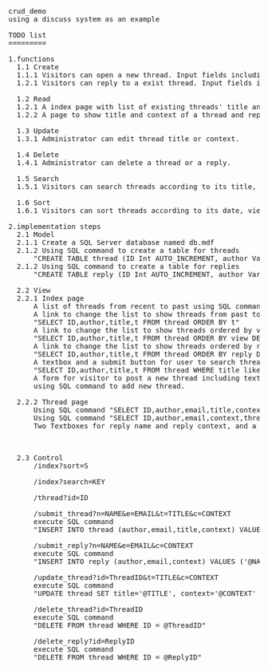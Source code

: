 <pre>
crud_demo
using a discuss system as an example

TODO list
=========

1.functions
  1.1 Create
  1.1.1 Visitors can open a new thread. Input fields including name, email(optional), title, context. 
  1.2.1 Visitors can reply to a exist thread. Input fields including name, email(optional), reply.
  
  1.2 Read
  1.2.1 A index page with list of existing threads' title and their authors with a link to show full thread.
  1.2.2 A page to show title and context of a thread and replies.
  
  1.3 Update
  1.3.1 Administrator can edit thread title or context.
  
  1.4 Delete
  1.4.1 Administrator can delete a thread or a reply.
  
  1.5 Search
  1.5.1 Visitors can search threads according to its title, author or context.
  
  1.6 Sort
  1.6.1 Visitors can sort threads according to its date, view count or reply count.

2.implementation steps
  2.1 Model
  2.1.1 Create a SQL Server database named db.mdf
  2.1.2 Using SQL command to create a table for threads
      "CREATE TABLE thread (ID Int AUTO_INCREMENT, author Varchar(50), email Varchar(50), title Varchar(50), context        Varchar(MAX), t Datetime DEFAULT GETDATE(), view Int, reply Int);"
  2.1.2 Using SQL command to create a table for replies
      "CREATE TABLE reply (ID Int AUTO_INCREMENT, author Varchar(50), email Varchar(50), context Varchar(MAX), t            Datetime DEFAULT GETDATE(), threadID Int);"
  
  2.2 View
  2.2.1 Index page
      A list of threads from recent to past using SQL command "SELECT ID,author,title,t FROM thread ORDER BY t DESC"
      A link to change the list to show threads from past to recent using SQL command 
      "SELECT ID,author,title,t FROM thread ORDER BY t"
      A link to change the list to show threads ordered by view count using SQL command 
      "SELECT ID,author,title,t FROM thread ORDER BY view DESC"
      A link to change the list to show threads ordered by reply count using SQL command 
      "SELECT ID,author,title,t FROM thread ORDER BY reply DESC"
      A textbox and a submit button for user to search thread title, author or context using SQL command
      "SELECT ID,author,title,t FROM thread WHERE title like '%@KEY%' or author like '%@KEY%' or context like               '%@KEY%' ORDER BY t DESC" and INPUT should be detect for SQL preserve words and remove.
      A form for visitor to post a new thread including textboxes for title, context, name, email and a submit button
      using SQL command to add new thread.
  
  2.2.2 Thread page
      Using SQL command "SELECT ID,author,email,title,context,t FROM thread WHERE ID = @ID" to get author, email,           title,context of a thread and show in a table tag.
      Using SQL command "SELECT ID,author,email,context,threadID,t FROM reply WHERE threadID = @ID ORDER BY t DESC" to       show replies of current viewing thread.
      Two Textboxes for reply name and reply context, and a submit button. Using SQL command to create new reply to a       thread
      
      
    
  2.3 Control
      /index?sort=S
      
      /index?search=KEY
      
      /thread?id=ID
      
      /submit_thread?n=NAME&e=EMAIL&t=TITLE&c=CONTEXT
      execute SQL command
      "INSERT INTO thread (author,email,title,context) VALUES ('@NAME','@EMAIL','@TITLE','@CONTEXT')"
      
      /submit_reply?n=NAME&e=EMAIL&c=CONTEXT
      execute SQL command
      "INSERT INTO reply (author,email,context) VALUES ('@NAME','@EMAIL','@CONTEXT')"
      
      /update_thread?id=ThreadID&t=TITLE&c=CONTEXT
      execute SQL command
      "UPDATE thread SET title='@TITLE', context='@CONTEXT' WHERE ID = @ThteadID"
      
      /delete_thread?id=ThreadID
      execute SQL command
      "DELETE FROM thread WHERE ID = @ThreadID"
      
      /delete_reply?id=ReplyID
      execute SQL command
      "DELETE FROM thread WHERE ID = @ReplyID"
      
  
</pre>
